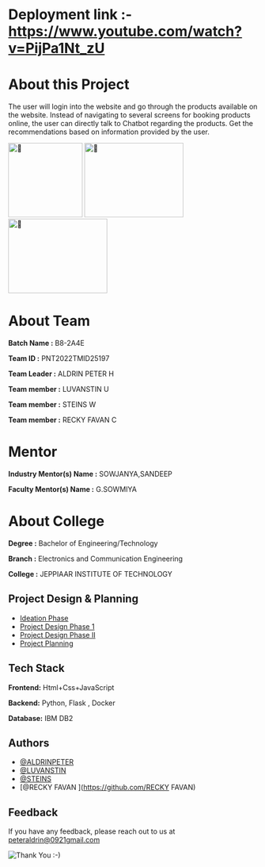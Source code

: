 

# Deployment link :-  https://www.youtube.com/watch?v=PijPa1Nt_zU  

# About this Project
The user will login into the website and go through the products available on the website.  Instead of navigating to several screens for booking products online, the user can directly talk to Chatbot regarding the products.  Get the recommendations based on information provided by the user.



<img src="https://devtechnosys.com/insights/wp-content/uploads/2020/11/chatbots.gif" alt="🌱" width="150" height="150"> <span>
<img src="https://i.pinimg.com/originals/58/31/1e/58311e3f691d9b4efd5e4d3d96f846b9.gif" alt="🌱" width="200" height="150"> </span><span><img src="https://cdn.dribbble.com/users/790118/screenshots/6971331/media/d1e6cf91d6df3a0ba4dcdffd0b4a05f2.gif" alt="🌱" width="200" height="150"></span>

# About Team 

**Batch Name :** B8-2A4E

**Team ID :** PNT2022TMID25197


**Team Leader :** ALDRIN PETER H

**Team member :** LUVANSTIN U

**Team member :** STEINS W

**Team member :** RECKY FAVAN C

# Mentor
**Industry Mentor(s) Name :** SOWJANYA,SANDEEP

**Faculty Mentor(s) Name :** G.SOWMIYA

# About College

**Degree	:**	
Bachelor of Engineering/Technology

**Branch	:**	
Electronics and Communication Engineering

**College	:**	
JEPPIAAR INSTITUTE OF TECHNOLOGY




## Project Design & Planning
- [Ideation Phase](https://github.com/IBM-EPBL/IBM-Project-40862-1660636795/tree/main/Project%20Design%20%26%20Planning/Ideation%20Phase)
- [Project Design Phase 1](https://github.com/IBM-EPBL/IBM-Project-40862-1660636795/tree/main/Project%20Design%20%26%20Planning/Project%20Design%20Phase%201)
- [Project Design Phase II](https://github.com/IBM-EPBL/IBM-Project-40862-1660636795/tree/main/Project%20Design%20%26%20Planning/Project%20Design%20Phase%20II)
- [Project Planning](https://github.com/IBM-EPBL/IBM-Project-40862-1660636795/tree/main/Project%20Design%20%26%20Planning/Project%20Planning)

## Tech Stack

**Frontend:** Html+Css+JavaScript

**Backend:** Python, Flask , Docker

**Database:** IBM DB2




## Authors

- [@ALDRINPETER](https://github.com/ALDRINPETER)
- [@LUVANSTIN](https://github.com/LUVANSTIN)
- [@STEINS](https://github.com/STEINS)
- [@RECKY FAVAN ](https://github.com/RECKY FAVAN)


## Feedback

If you have any feedback, please reach out to us at peteraldrin@0921gmail.com




![Thank You :-)](https://i0.wp.com/paulaspoint.com/wp-content/uploads/2018/04/thank-you.jpg?fit=275%2C183)
